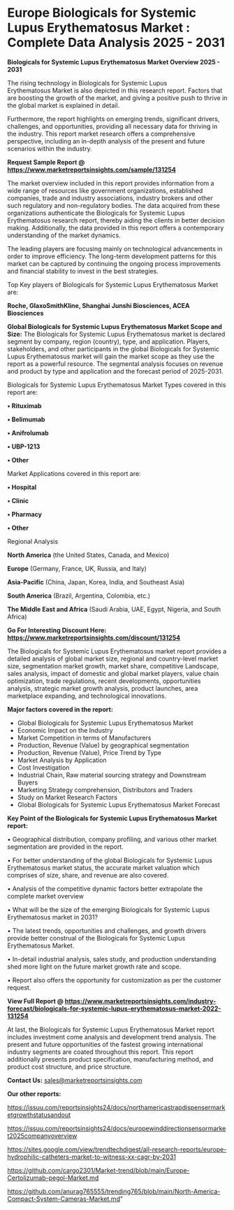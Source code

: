 # Europe Biologicals for Systemic Lupus Erythematosus Market : Complete Data Analysis 2025 - 2031

<Strong> Biologicals for Systemic Lupus Erythematosus Market Overview 2025 - 2031</strong>

The rising technology in Biologicals for Systemic Lupus Erythematosus Market is also depicted in this research report. Factors that are boosting the growth of the market, and giving a positive push to thrive in the global market is explained in detail.

Furthermore, the report highlights on emerging trends, significant drivers, challenges, and opportunities, providing all necessary data for thriving in the industry. This report market research offers a comprehensive perspective, including an in-depth analysis of the present and future scenarios within the industry.

<strong>Request Sample Report @ <a href=https://www.marketreportsinsights.com/sample/131254>https://www.marketreportsinsights.com/sample/131254</a></strong>

The market overview included in this report provides information from a wide range of resources like government organizations, established companies, trade and industry associations, industry brokers and other such regulatory and non-regulatory bodies. The data acquired from these organizations authenticate the Biologicals for Systemic Lupus Erythematosus research report, thereby aiding the clients in better decision making. Additionally, the data provided in this report offers a contemporary understanding of the market dynamics.

The leading players are focusing mainly on technological advancements in order to improve efficiency. The long-term development patterns for this market can be captured by continuing the ongoing process improvements and financial stability to invest in the best strategies.

Top Key players of Biologicals for Systemic Lupus Erythematosus Market are:

<strong>Roche, GlaxoSmithKline, Shanghai Junshi Biosciences, ACEA Biosciences</strong>

<strong><b>Global Biologicals for Systemic Lupus Erythematosus Market Scope and Size:</b></strong>
The Biologicals for Systemic Lupus Erythematosus market is declared segment by company, region (country), type, and application. Players, stakeholders, and other participants in the global Biologicals for Systemic Lupus Erythematosus market will gain the market scope as they use the report as a powerful resource. The segmental analysis focuses on revenue and product by type and application and the forecast period of 2025-2031.

Biologicals for Systemic Lupus Erythematosus Market Types covered in this report are:

<strong>• Rituximab

• Belimumab

• Anifrolumab

• UBP-1213

• Other</strong>

Market Applications covered in this report are:

<strong>• Hospital

• Clinic

• Pharmacy

• Other</strong> 

Regional Analysis

<strong>North America</strong> (the United States, Canada, and Mexico)

<strong>Europe</strong> (Germany, France, UK, Russia, and Italy)

<strong>Asia-Pacific</strong> (China, Japan, Korea, India, and Southeast Asia)

<strong>South America</strong> (Brazil, Argentina, Colombia, etc.)

<strong>The Middle East and Africa</strong> (Saudi Arabia, UAE, Egypt, Nigeria, and South Africa)

<strong>Go For Interesting Discount Here: <a href=https://www.marketreportsinsights.com/discount/131254>https://www.marketreportsinsights.com/discount/131254</a></strong>

The Biologicals for Systemic Lupus Erythematosus market report provides a detailed analysis of global market size, regional and country-level market size, segmentation market growth, market share, competitive Landscape, sales analysis, impact of domestic and global market players, value chain optimization, trade regulations, recent developments, opportunities analysis, strategic market growth analysis, product launches, area marketplace expanding, and technological innovations.

<strong><b>Major factors covered in the report:</b></strong>
<ul>
  <li>Global Biologicals for Systemic Lupus Erythematosus Market </li>
  <li>Economic Impact on the Industry</li>
  <li>Market Competition in terms of Manufacturers</li>
  <li>Production, Revenue (Value) by geographical segmentation</li>
  <li>Production, Revenue (Value), Price Trend by Type</li>
  <li>Market Analysis by Application</li>
  <li>Cost Investigation</li>
  <li>Industrial Chain, Raw material sourcing strategy and Downstream Buyers</li>
  <li>Marketing Strategy comprehension, Distributors and Traders</li>
  <li>Study on Market Research Factors</li>
  <li>Global Biologicals for Systemic Lupus Erythematosus Market Forecast</li>
</ul>

<strong><b>Key Point of the Biologicals for Systemic Lupus Erythematosus Market report:</b></strong>

• Geographical distribution, company profiling, and various other market segmentation are provided in the report.

• For better understanding of the global Biologicals for Systemic Lupus Erythematosus market status, the accurate market valuation which comprises of size, share, and revenue are also covered.

• Analysis of the competitive dynamic factors better extrapolate the complete market overview

• What will be the size of the emerging Biologicals for Systemic Lupus Erythematosus market in 2031?

• The latest trends, opportunities and challenges, and growth drivers provide better construal of the Biologicals for Systemic Lupus Erythematosus Market.

• In-detail industrial analysis, sales study, and production understanding shed more light on the future market growth rate and scope.

• Report also offers the opportunity for customization as per the customer request.

<strong><b>View Full Report @ <a href=https://www.marketreportsinsights.com/industry-forecast/biologicals-for-systemic-lupus-erythematosus-market-2022-131254>https://www.marketreportsinsights.com/industry-forecast/biologicals-for-systemic-lupus-erythematosus-market-2022-131254</a></b></strong>


At last, the Biologicals for Systemic Lupus Erythematosus Market report includes investment come analysis and development trend analysis. The present and future opportunities of the fastest growing international industry segments are coated throughout this report. This report additionally presents product specification, manufacturing method, and product cost structure, and price structure.

<strong>Contact Us:</strong>
sales@marketreportsinsights.com

<strong>Our other reports:</strong>

<a href=https://issuu.com/reportsinsights24/docs/northamericastrapdispensermarketgrowthstatusandout>https://issuu.com/reportsinsights24/docs/northamericastrapdispensermarketgrowthstatusandout</a>

<a href=https://issuu.com/reportsinsights24/docs/europewinddirectionsensormarket2025companyoverview>https://issuu.com/reportsinsights24/docs/europewinddirectionsensormarket2025companyoverview</a>

<a href=https://sites.google.com/view/trendtechdigest/all-research-reports/europe-hydrophilic-catheters-market-to-witness-xx-cagr-by-2031>https://sites.google.com/view/trendtechdigest/all-research-reports/europe-hydrophilic-catheters-market-to-witness-xx-cagr-by-2031</a>

<a href=https://github.com/cargo2301/Market-trend/blob/main/Europe-Certolizumab-pegol-Market.md>https://github.com/cargo2301/Market-trend/blob/main/Europe-Certolizumab-pegol-Market.md</a>

<a href=https://github.com/anurag765555/trending765/blob/main/North-America-Compact-System-Cameras-Market.md>https://github.com/anurag765555/trending765/blob/main/North-America-Compact-System-Cameras-Market.md</a>"
